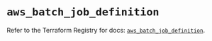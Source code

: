 # `aws_batch_job_definition`

Refer to the Terraform Registry for docs: [`aws_batch_job_definition`](https://registry.terraform.io/providers/hashicorp/aws/5.52.0/docs/resources/batch_job_definition).
